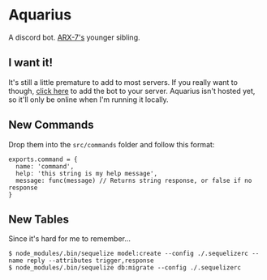 # Aquarius

A discord bot. [ARX-7's](https://github.com/IanMitchell/ARX-7) younger sibling.


## I want it!

It's still a little premature to add to most servers. If you really want to though, [click here](https://discordapp.com/oauth2/authorize?client_id=176793254350684160&scope=bot&permissions=0
) to add the bot to your server. Aquarius isn't hosted yet, so it'll only be online when I'm running it locally.

## New Commands

Drop them into the `src/commands` folder and follow this format:

```
exports.command = {
  name: 'command',
  help: 'this string is my help message',
  message: func(message) // Returns string response, or false if no response
}
```

## New Tables

Since it's hard for me to remember...

```
$ node_modules/.bin/sequelize model:create --config ./.sequelizerc --name reply --attributes trigger,response
$ node_modules/.bin/sequelize db:migrate --config ./.sequelizerc
```
